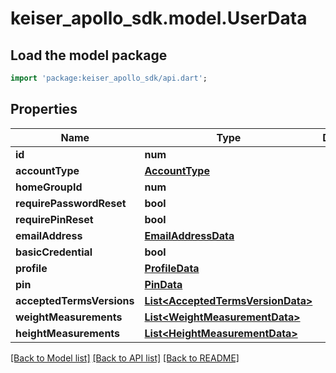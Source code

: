 # keiser_apollo_sdk.model.UserData

## Load the model package
```dart
import 'package:keiser_apollo_sdk/api.dart';
```

## Properties
Name | Type | Description | Notes
------------ | ------------- | ------------- | -------------
**id** | **num** |  | 
**accountType** | [**AccountType**](AccountType.md) |  | [optional] 
**homeGroupId** | **num** |  | [optional] 
**requirePasswordReset** | **bool** |  | [optional] 
**requirePinReset** | **bool** |  | [optional] 
**emailAddress** | [**EmailAddressData**](EmailAddressData.md) |  | [optional] 
**basicCredential** | **bool** |  | [optional] 
**profile** | [**ProfileData**](ProfileData.md) |  | [optional] 
**pin** | [**PinData**](PinData.md) |  | [optional] 
**acceptedTermsVersions** | [**List&lt;AcceptedTermsVersionData&gt;**](AcceptedTermsVersionData.md) |  | [optional] 
**weightMeasurements** | [**List&lt;WeightMeasurementData&gt;**](WeightMeasurementData.md) |  | [optional] 
**heightMeasurements** | [**List&lt;HeightMeasurementData&gt;**](HeightMeasurementData.md) |  | [optional] 

[[Back to Model list]](../README.md#documentation-for-models) [[Back to API list]](../README.md#documentation-for-api-endpoints) [[Back to README]](../README.md)


